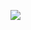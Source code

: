 ![](https://www.nta.go.jp/tmp/74db65df-0039-4a2b-b893-d4d77785b15e/images/231957ec561e62b39c2134f8544b08564b57b20dc23606faa474c6c7faccc2aa.jpg)